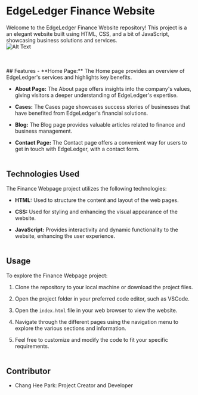 # EdgeLedger Finance Website
Welcome to the EdgeLedger Finance Website repository! This project is a an elegant website built using HTML, CSS, and a bit of JavaScript, showcasing business solutions and services.
<br>
![Alt Text](Screenshot%202023-06-29%20at%203.06.01%20PM.png)

<br>
<br>
## Features
- **Home Page:** The Home page provides an overview of EdgeLedger's services and highlights key benefits.

- **About Page:** The About page offers insights into the company's values, giving visitors a deeper understanding of EdgeLedger's expertise.

- **Cases:** The Cases page showcases success stories of businesses that have benefited from EdgeLedger's financial solutions.

- **Blog:** The Blog page provides valuable articles related to finance and business management.

- **Contact Page:** The Contact page offers a convenient way for users to get in touch with EdgeLedger, with a contact form.
<br></br>
## Technologies Used 
The Finance Webpage project utilizes the following technologies:

- **HTML:** Used to structure the content and layout of the web pages.

- **CSS:** Used for styling and enhancing the visual appearance of the website.

- **JavaScript:** Provides interactivity and dynamic functionality to the website, enhancing the user experience.
<br></br>
## Usage 
To explore the Finance Webpage project:

1. Clone the repository to your local machine or download the project files.

2. Open the project folder in your preferred code editor, such as VSCode.

3. Open the `index.html` file in your web browser to view the website.

4. Navigate through the different pages using the navigation menu to explore the various sections and information.

5. Feel free to customize and modify the code to fit your specific requirements.
<br></br>
## Contributor 
- Chang Hee Park: Project Creator and Developer